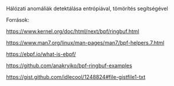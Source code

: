 Hálózati anomáliák detektálása entrópiával, tömörítés segítségével

Források:

https://www.kernel.org/doc/html/next/bpf/ringbuf.html 

https://www.man7.org/linux/man-pages/man7/bpf-helpers.7.html

https://ebpf.io/what-is-ebpf/

https://github.com/anakryiko/bpf-ringbuf-examples

https://gist.github.com/idlecool/1248824#file-gistfile1-txt
